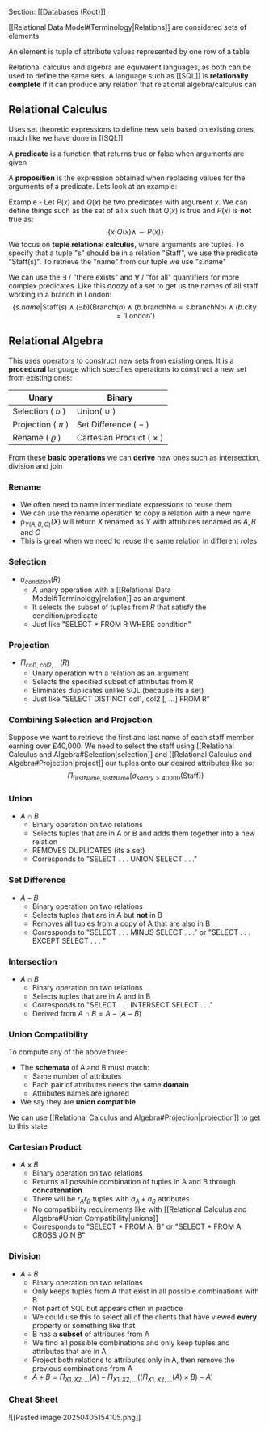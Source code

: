 Section: [[Databases (Root)]]

[[Relational Data Model#Terminology|Relations]] are considered sets of elements

An element is tuple of attribute values represented by one row of a table

Relational calculus and algebra are equivalent languages, as both can be used to define the same sets. A language such as [[SQL]] is **relationally complete** if it can produce any relation that relational algebra/calculus can
## Relational Calculus

Uses set theoretic expressions to define new sets based on existing ones, much like we have done in [[SQL]]

A **predicate** is a function that returns true or false when arguments are given

A **proposition** is the expression obtained when replacing values for the arguments of a predicate. Lets look at an example:

Example - Let $P(x)$ and $Q(x)$ be two predicates with argument $x$. We can define things such as the set of all $x$ such that $Q(x)$ is true and $P(x)$ is **not** true as:
$$\{x|Q(x)\land \sim P(x)\}$$
We focus on **tuple relational calculus**, where arguments are tuples. To specify that a tuple "s" should be in a relation "Staff", we use the predicate "Staff(s)". To retrieve the "name" from our tuple we use "s.name"

We can use the $\exists$ / "there exists" and $\forall$ / "for all" quantifiers for more complex predicates. Like this doozy of a set to get us the names of all staff working in a branch in London: 
$$\{s.name|\text{Staff}(s)\land(\exists b)(\text{Branch}(b)\land (b.\text{branchNo}=s.\text{branchNo})\land (b.\text{city}=\text{'London'}\}$$
## Relational Algebra

This uses operators to construct new sets from existing ones. It is a **procedural** language which specifies operations to construct a new set from existing ones:

| Unary                  | Binary                         |
| ---------------------- | ------------------------------ |
| Selection ( $\sigma$ ) | Union( $\cup$ )                |
| Projection ( $\pi$ )   | Set Difference ( $-$ )         |
| Rename ( $\varrho$ )   | Cartesian Product ( $\times$ ) |

From these **basic operations** we can **derive** new ones such as intersection, division and join
### Rename

- We often need to name intermediate expressions to reuse them
- We can use the rename operation to copy a relation with a new name
- $\uprho_{Y(A,B,C)}(X)$ will return $X$ renamed as $Y$ with attributes renamed as $A,B$ and $C$ 
- This is great when we need to reuse the same relation in different roles
### Selection

- $\sigma_{condition}(R)$
	- A unary operation with a [[Relational Data Model#Terminology|relation]] as an argument
	- It selects the subset of tuples from $R$ that satisfy the condition/predicate
	- Just like "SELECT * FROM R WHERE condition"
### Projection

- $\Pi_{col1,\;col2,\;\dots}(R)$   
	- Unary operation with a relation as an argument
	- Selects the specified subset of attributes from R
	- Eliminates duplicates unlike SQL (because its a set)
	- Just like "SELECT DISTINCT col1, col2 [, …] FROM R"
### Combining Selection and Projection

Suppose we want to retrieve the first and last name of each staff member earning over £40,000. We need to select the staff using [[Relational Calculus and Algebra#Selection|selection]] and [[Relational Calculus and Algebra#Projection|project]] our tuples onto our desired attributes like so:
$$\Pi_{\text{firstName, lastName}}(\sigma_{salary>40000}(\text{Staff}))$$
### Union

- $A\cap B$
	- Binary operation on two relations
	- Selects tuples that are in A or B and adds them together into a new relation
	- REMOVES DUPLICATES (its a set)
	- Corresponds to "SELECT . . . UNION SELECT . . ."
### Set Difference

- $A - B$
	- Binary operation on two relations
	- Selects tuples that are in A but **not** in B
	- Removes all tuples from a copy of A that are also in B
	- Corresponds to "SELECT . . . MINUS SELECT . . ." or "SELECT . . . EXCEPT SELECT . . . "
### Intersection

- $A\cap B$
	- Binary operation on two relations
	- Selects tuples that are in A and in B
	- Corresponds to "SELECT . . . INTERSECT SELECT . . ."
	- Derived from $A\cap B=A-(A-B)$
### Union Compatibility

To compute any of the above three:

- The **schemata** of A and B must match:
	- Same number of attributes
	- Each pair of attributes needs the same **domain**
	- Attributes names are ignored
- We say they are **union compatible**

We can use [[Relational Calculus and Algebra#Projection|projection]] to get to this state
### Cartesian Product

- $A\times B$
	- Binary operation on two relations
	- Returns all possible combination of tuples in A and B through **concatenation**
	- There will be $r_Ar_B$ tuples with $a_A+a_B$ attributes
	- No compatibility requirements like with [[Relational Calculus and Algebra#Union Compatibility|unions]]
	- Corresponds to "SELECT * FROM A, B" or "SELECT * FROM A CROSS JOIN B"
### Division

- $A\div B$ 
	- Binary operation on two relations
	- Only keeps tuples from A that exist in all possible combinations with B
	- Not part of SQL but appears often in practice
	- We could use this to select all of the clients that have viewed **every** property or something like that
	- B has a **subset** of attributes from A
	- We find all possible combinations and only keep tuples and attributes that are in A
	- Project both relations to attributes only in A, then remove the previous combinations from A
	- $A\div B=\Pi_{X1,X2,\dots}(A)-\Pi_{X1,X2,\dots}((\Pi_{X1,X2,\dots}(A)\times B)-A)$   
### Cheat Sheet

![[Pasted image 20250405154105.png]]
